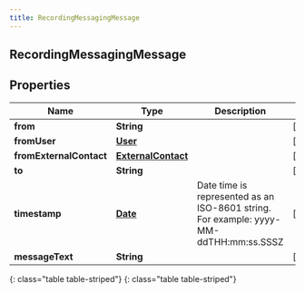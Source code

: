 ```yaml
---
title: RecordingMessagingMessage
---
```

## RecordingMessagingMessage


## Properties

| Name | Type | Description | Notes |
| ------------ | ------------- | ------------- | ------------- |
| **from** | **String** |  |  [optional] |
| **fromUser** | [**User**](User.html) |  |  [optional] |
| **fromExternalContact** | [**ExternalContact**](ExternalContact.html) |  |  [optional] |
| **to** | **String** |  |  [optional] |
| **timestamp** | [**Date**](Date.html) | Date time is represented as an ISO-8601 string. For example: yyyy-MM-ddTHH:mm:ss.SSSZ |  [optional] |
| **messageText** | **String** |  |  [optional] |
{: class="table table-striped"}
{: class="table table-striped"}


